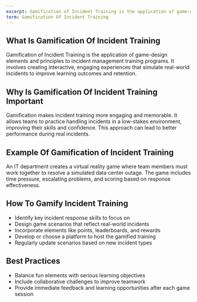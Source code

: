 ```yaml
---
excerpt: Gamification of Incident Training is the application of game-design elements and principles to incident management training programs.
term: Gamification Of Incident Training
---
```

## What Is Gamification Of Incident Training

Gamification of Incident Training is the application of game-design elements and principles to incident management training programs. It involves creating interactive, engaging experiences that simulate real-world incidents to improve learning outcomes and retention.

## Why Is Gamification Of Incident Training Important

Gamification makes incident training more engaging and memorable. It allows teams to practice handling incidents in a low-stakes environment, improving their skills and confidence. This approach can lead to better performance during real incidents.

## Example Of Gamification of Incident Training

An IT department creates a virtual reality game where team members must work together to resolve a simulated data center outage. The game includes time pressure, escalating problems, and scoring based on response effectiveness.

## How To Gamify Incident Training

- Identify key incident response skills to focus on
- Design game scenarios that reflect real-world incidents
- Incorporate elements like points, leaderboards, and rewards
- Develop or choose a platform to host the gamified training
- Regularly update scenarios based on new incident types

## Best Practices

- Balance fun elements with serious learning objectives
- Include collaborative challenges to improve teamwork
- Provide immediate feedback and learning opportunities after each game session